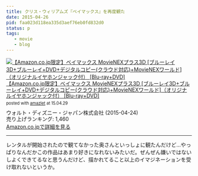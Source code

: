 ```yaml
---
title: クリス・ウィリアムズ『ベイマックス』を再度観た
date: 2015-04-26
pid: faa023d118ea335d3aef76eb0fd832d0
status: p
tags:
   - movie
   - blog
---
```


<div class="amazlet-box" style="margin-bottom:0px;"><div class="amazlet-image" style="float:left;margin:0px 12px 1px 0px;"><a href="http://www.amazon.co.jp/exec/obidos/ASIN/B00HBZWGMC/dotimpact-22/ref=nosim/" name="amazletlink" target="_blank"><img src="http://ecx.images-amazon.com/images/I/51FKvlYtjDL._SL160_.jpg" alt="【Amazon.co.jp限定】ベイマックス MovieNEXプラス3D [ブルーレイ3D+ブルーレイ+DVD+デジタルコピー(クラウド対応)+MovieNEXワールド]（オリジナルイヤホンジャック付） [Blu-ray+DVD]" style="border: none;" /></a></div><div class="amazlet-info" style="line-height:120%; margin-bottom: 10px"><div class="amazlet-name" style="margin-bottom:10px;line-height:120%"><a href="http://www.amazon.co.jp/exec/obidos/ASIN/B00HBZWGMC/dotimpact-22/ref=nosim/" name="amazletlink" target="_blank">【Amazon.co.jp限定】ベイマックス MovieNEXプラス3D [ブルーレイ3D+ブルーレイ+DVD+デジタルコピー(クラウド対応)+MovieNEXワールド]（オリジナルイヤホンジャック付） [Blu-ray+DVD]</a><div class="amazlet-powered-date" style="font-size:80%;margin-top:5px;line-height:120%">posted with <a href="http://www.amazlet.com/" title="amazlet" target="_blank">amazlet</a> at 15.04.29</div></div><div class="amazlet-detail">ウォルト・ディズニー・ジャパン株式会社 (2015-04-24)<br />売り上げランキング: 1,460<br /></div><div class="amazlet-sub-info" style="float: left;"><div class="amazlet-link" style="margin-top: 5px"><a href="http://www.amazon.co.jp/exec/obidos/ASIN/B00HBZWGMC/dotimpact-22/ref=nosim/" name="amazletlink" target="_blank">Amazon.co.jpで詳細を見る</a></div></div></div><div class="amazlet-footer" style="clear: left"></div></div>

----

レンタルが開始されたので観てなかった奥さんといっしょに観たんだけど…やっぱりなんだかこの作品はあまり好きになれないみたいだ。ぜんぜん嫌いではないしよくできてるなと思うんだけど、描かれてること以上のイマジネーションを受け取れないというか。
